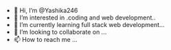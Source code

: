 - 👋 Hi, I’m @Yashika246
- 👀 I’m interested in .coding and web development..
- 🌱 I’m currently learning full stack web development...
- 💞️ I’m looking to collaborate on ...
- 📫 How to reach me ...

<!---
Yashika246/Yashika246 is a ✨ special ✨ repository because its `README.md` (this file) appears on your GitHub profile.
You can click the Preview link to take a look at your changes.
--->
